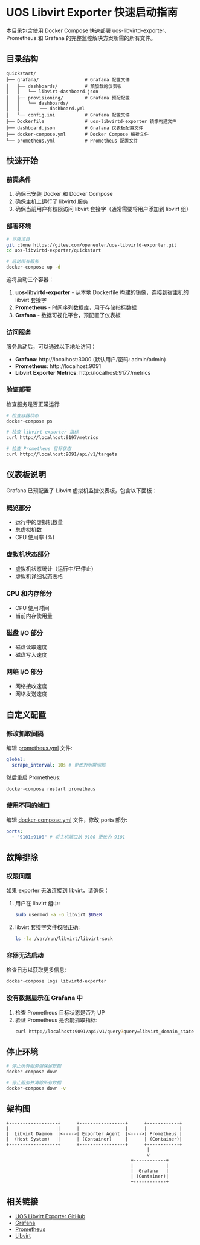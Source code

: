 # UOS Libvirt Exporter 快速启动指南

本目录包含使用 Docker Compose 快速部署 uos-libvirtd-exporter、Prometheus 和 Grafana 的完整监控解决方案所需的所有文件。

## 目录结构

```
quickstart/
├── grafana/                 # Grafana 配置文件
│   ├── dashboards/          # 预加载的仪表板
│   │   └── libvirt-dashboard.json
│   ├── provisioning/        # Grafana 预配配置
│   │   └── dashboards/
│   │       └── dashboard.yml
│   └── config.ini           # Grafana 配置文件
├── Dockerfile               # uos-libvirtd-exporter 镜像构建文件
├── dashboard.json           # Grafana 仪表板配置文件
├── docker-compose.yml       # Docker Compose 编排文件
└── prometheus.yml           # Prometheus 配置文件
```

## 快速开始

### 前提条件

1. 确保已安装 Docker 和 Docker Compose
2. 确保主机上运行了 libvirtd 服务
3. 确保当前用户有权限访问 libvirt 套接字（通常需要将用户添加到 libvirt 组）

### 部署环境

```bash
# 克隆项目
git clone https://gitee.com/openeuler/uos-libvirtd-exporter.git
cd uos-libvirtd-exporter/quickstart

# 启动所有服务
docker-compose up -d
```

这将启动三个容器：
1. **uos-libvirtd-exporter** - 从本地 Dockerfile 构建的镜像，连接到宿主机的 libvirt 套接字
2. **Prometheus** - 时间序列数据库，用于存储指标数据
3. **Grafana** - 数据可视化平台，预配置了仪表板

### 访问服务

服务启动后，可以通过以下地址访问：

- **Grafana**: http://localhost:3000 (默认用户/密码: admin/admin)
- **Prometheus**: http://localhost:9091
- **Libvirt Exporter Metrics**: http://localhost:9177/metrics

### 验证部署

检查服务是否正常运行:

```bash
# 检查容器状态
docker-compose ps

# 检查 libvirt-exporter 指标
curl http://localhost:9197/metrics

# 检查 Prometheus 目标状态
curl http://localhost:9091/api/v1/targets
```

## 仪表板说明

Grafana 已预配置了 Libvirt 虚拟机监控仪表板，包含以下面板：

### 概览部分
- 运行中的虚拟机数量
- 总虚拟机数
- CPU 使用率 (%)

### 虚拟机状态部分
- 虚拟机状态统计（运行中/已停止）
- 虚拟机详细状态表格

### CPU 和内存部分
- CPU 使用时间
- 当前内存使用量

### 磁盘 I/O 部分
- 磁盘读取速度
- 磁盘写入速度

### 网络 I/O 部分
- 网络接收速度
- 网络发送速度

## 自定义配置

### 修改抓取间隔

编辑 [prometheus.yml](prometheus.yml) 文件:
```yaml
global:
  scrape_interval: 10s # 更改为所需间隔
```

然后重启 Prometheus:
```bash
docker-compose restart prometheus
```

### 使用不同的端口

编辑 [docker-compose.yml](docker-compose.yml) 文件，修改 ports 部分:
```yaml
ports:
  - "9101:9100" # 将主机端口从 9100 更改为 9101
```

## 故障排除

### 权限问题

如果 exporter 无法连接到 libvirt，请确保：

1. 用户在 libvirt 组中:
   ```bash
   sudo usermod -a -G libvirt $USER
   ```

2. libvirt 套接字文件权限正确:
   ```bash
   ls -la /var/run/libvirt/libvirt-sock
   ```

### 容器无法启动

检查日志以获取更多信息:
```bash
docker-compose logs libvirtd-exporter
```

### 没有数据显示在 Grafana 中

1. 检查 Prometheus 目标状态是否为 UP
2. 验证 Prometheus 是否能抓取指标:
   ```bash
   curl http://localhost:9091/api/v1/query?query=libvirt_domain_state
   ```

## 停止环境

```bash
# 停止所有服务但保留数据
docker-compose down

# 停止服务并清除所有数据
docker-compose down -v
```

## 架构图

```
+------------------+      +-----------------+      +------------+
|                  |      |                 |      |            |
|  Libvirt Daemon  |<---->| Exporter Agent  |<---->| Prometheus |
|  (Host System)   |      | (Container)     |      | (Container)|
+------------------+      +-----------------+      +------------+
                                                    |
                                                    v
                                              +------------+
                                              |            |
                                              |  Grafana   |
                                              | (Container)|
                                              +------------+
```

## 相关链接

- [UOS Libvirt Exporter GitHub](https://gitee.com/openeuler/uos-libvirtd-exporter)
- [Grafana](https://grafana.com/)
- [Prometheus](https://prometheus.io/)
- [Libvirt](https://libvirt.org/)
